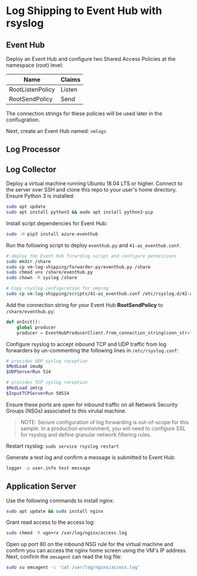 # Log Shipping to Event Hub with rsyslog


## Event Hub

Deploy an Event Hub and configure two Shared Access Policies at the namespace (root) level:

| Name | Claims |
|---|---|
| RootListenPolicy | Listen |
| RootSendPolicy | Send |

The connection strings for these policies will be used later in the confiugration.

Next, create an Event Hub named: `vmlogs`

## Log Processor



## Log Collector

Deploy a virtual machine running Ubuntu 18.04 LTS or higher. Connect to the server over SSH and clone this repo to your user's home directory. Ensure Python 3 is installed:

```bash
sudo apt update
sudo apt install python3 && audo apt install python3-pip
```

Install script dependencies for Event Hub:

```bash
sudo -H pip3 install azure-eventhub
```

 Run the following script to deploy `eventhub.py` and `41-az_eventhub.conf`.

```bash
# deploy the Event Hub forwrding script and configure permissions
sudo mkdir /share
sudo cp vm-log-shipping/forwarder-py/eventhub.py /share
sudo chmod u+x /share/eventhub.py
sudo chown -R syslog /share

# Copy rsyslog configuration for omprog
sudo cp vm-log-shipping/scripts/41-az_eventhub.conf /etc/rsyslog.d/42-az_eventhub.conf
```

Add the connection string for your Event Hub **RootSendPolicy** to `/share/eventhub.py`:

```python
def onInit():
    global producer
    producer = EventHubProducerClient.from_connection_string(conn_str="", eventhub_name="vmlogs")
```

Configure rsyslog to accept inbound TCP and UDP traffic from log forwarders by un-commenting the following lines in `/etc/rsyslog.conf`:

```bash
# provides UDP syslog reception
$ModLoad imudp
$UDPServerRun 514

# provides TCP syslog reception
$ModLoad imtcp
$InputTCPServerRun 50514
```

Ensure these ports are open for inbound traffic on all Network Security Groups (NSGs) associated to this virutal machine.

> NOTE: Secure configuration of log forwarding is out-of-scope for this sample. In a production environment, you will need to configure SSL for rsyslog and define granular network filtering rules.

Restart rsyslog: `sudo service rsyslog restart`

Generate a test log and confirm a message is submitted to Event Hub:

```bash
logger -p user.info test message
```

## Application Server

Use the following commands to install nginx:

```bash
sudo apt update && sudo install nginx
```

Grant read access to the access log:

```bash
sudo chmod -R ugo+rx /var/log/nginx/access.log
```

Open up port 80 on the inbound NSG rule for the virtual machine and confirm you can access the nginx home screen using the VM's IP address.  Next, confirm the `omsagent` can read the log file:

```bash
sudo su omsagent -c 'cat /var/log/nginx/access.log'
```